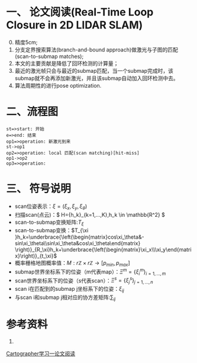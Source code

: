 # 一、 论文阅读(Real-Time Loop Closure in 2D LIDAR SLAM)

0. 精度5cm;
1. 分支定界搜索算法(branch-and-bound approach)做激光与子图的匹配(scan-to-submap matches);
2. 本文的主要贡献是降低了回环检测的计算量；
3. 最近的激光帧只会与最近的submap匹配，当一个submap完成时，该submap就不会再添加新激光，并且该submap自动加入回环检测中去。
4. 算法周期性的进行pose optimization.



# 二、流程图

```flow
st=>start: 开始
e=>end: 结束
op1=>operation: 新激光到来
st->op1
op2=>operation: local 匹配(scan matching)[hit-miss]
op1->op2
op3=>operation: 
```
# 三、 符号说明
* scan位姿表示：$\xi=(\xi_x,\xi_y,\xi_{\theta})$
* 扫描scan(点云)：$ H=\{h_k\}_{k=1,…,K},h_k \in \mathbb{R^2} $
* scan-to-submap变换矩阵:$T_\xi$
* scan-to-submap变换：$T_{\xi }h_k=\underbrace{\left(\begin{matrix}cos\xi_\theta&-sin\xi_\theta\\sin\xi_\theta&cos\xi_\theta\end{matrix} \right)}_{R_\xi}h_k+\underbrace{\left(\begin{matrix}\xi_x\\\xi_y\end{matrix}\right)}_{t_\xi}$
* 概率栅格地图概率值：$M:r\mathbb{Z}\times r\mathbb{Z} \to [p_{min},p_{max}]$
* submap世界坐标系下的位姿（m代表map）：$\Xi^m=\{\xi^m_i\}_{i=1,…,m}$
* scan世界坐标系下的位姿（s代表scan）：$\Xi^s=\{\xi^s_j\}_{j=1,…,n}$
* scan i在匹配到的submap j坐标系下的位姿：$\xi_{ij}$
* 与scan i和submap j相对应的协方差矩阵:$\sum_{ij}$



# 参考资料
1. 

[Cartographer学习一论文阅读](http://ttshun.com/2018/09/12/Cartographer%E5%AD%A6%E4%B9%A0%E4%B8%80%E8%AE%BA%E6%96%87%E9%98%85%E8%AF%BB/)

